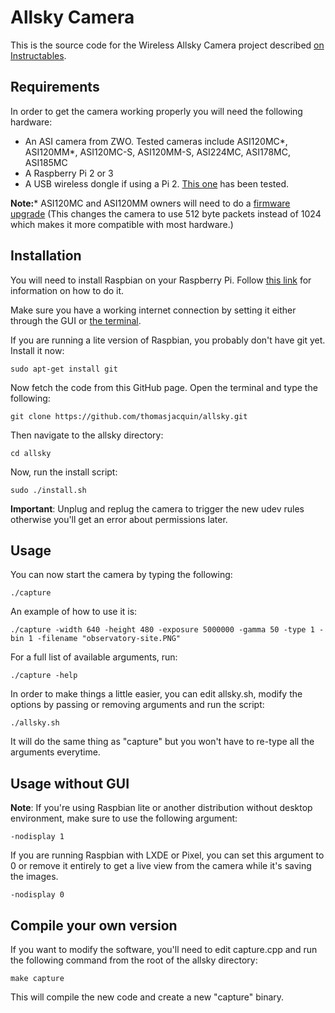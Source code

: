 # Allsky Camera

This is the source code for the Wireless Allsky Camera project described [on Instructables](http://www.instructables.com/id/Wireless-All-Sky-Camera/).


## Requirements

In order to get the camera working properly you will need the following hardware:

 * An ASI camera from ZWO. Tested cameras include ASI120MC*, ASI120MM*, ASI120MC-S, ASI120MM-S, ASI224MC, ASI178MC, ASI185MC
 * A Raspberry Pi 2 or 3
 * A USB wireless dongle if using a Pi 2. [This one](https://www.amazon.ca/Edimax-EW-7811Un-150Mbps-Raspberry-Supports/dp/B003MTTJOY) has been tested.

**Note:*** ASI120MC and ASI120MM owners will need to do a [firmware upgrade](https://astronomy-imaging-camera.com/software/) (This changes the camera to use 512 byte packets instead of 1024 which makes it more compatible with most hardware.)

## Installation

You will need to install Raspbian on your Raspberry Pi. Follow [this link](https://www.raspberrypi.org/documentation/installation/installing-images/) for information on how to do it.

Make sure you have a working internet connection by setting it either through the GUI or [the terminal](https://www.raspberrypi.org/documentation/configuration/wireless/wireless-cli.md). 

If you are running a lite version of Raspbian, you probably don't have git yet. Install it now:

```shell
sudo apt-get install git
```

Now fetch the code from this GitHub page. Open the terminal and type the following:

```shell
git clone https://github.com/thomasjacquin/allsky.git
```

Then navigate to the allsky directory:

```shell
cd allsky
```

Now, run the install script:

```shell
sudo ./install.sh
```

**Important**: Unplug and replug the camera to trigger the new udev rules otherwise you'll get an error about permissions later.

## Usage

You can now start the camera by typing the following:

```shell
./capture
```
An example of how to use it is:
```shell
./capture -width 640 -height 480 -exposure 5000000 -gamma 50 -type 1 -bin 1 -filename "observatory-site.PNG"
```

For a full list of available arguments, run:
```shell
./capture -help
```

In order to make things a little easier, you can edit allsky.sh, modify the options by passing or removing arguments and run the script:
```shell
./allsky.sh
```
It will do the same thing as "capture" but you won't have to re-type all the arguments everytime.

## Usage without GUI

**Note**: If you're using Raspbian lite or another distribution without desktop environment, make sure to use the following argument:
```shell
-nodisplay 1
```

If you are running Raspbian with LXDE or Pixel, you can set this argument to 0 or remove it entirely to get a live view from the camera while it's saving the images.
```shell
-nodisplay 0
```

## Compile your own version

If you want to modify the software, you'll need to edit capture.cpp and run the following command from the root of the allsky directory:
```shell
make capture
```
This will compile the new code and create a new "capture" binary.
